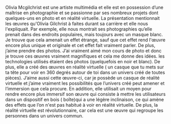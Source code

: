 Olivia Mcgilchrist est une artiste multimédia et elle est en possession d’une maîtrise en photographie et se passionne par ses nombreux projets dont quelques-uns en
photo et en réalité virtuelle. La présentation mentionnait les œuvres qu'Olivia Gilchrist à faites durant sa carrière et elle nous l'expliquait. Par exemple, elle 
nous montrait ses photographies qu’elle prenait dans des endroits populaires, mais toujours avec un masque blanc. Je trouve que cela amenait un effet étrange, sauf 
que cet effet rend l'œuvre encore plus unique et originale et cet effet fait vraiment parler. De plus, j’aime prendre des photos.  J’ai vraiment aimé mon cours de 
photo et donc je trouve ces œuvres vraiment magnifiques et cela me donne des idées. les technologies utilisés étaient des photos (quelquefois en noir et blanc).
De plus, elle a créé des œuvres en réalité virtuelle ( un casque que tu mets sur ta tête pour voir en 360 degrés autour de toi dans un univers créé de toutes pièces).
J’aime aussi cette œuvre-ci, car je possède un casque de réalité virtuelle et j’aime vraiment les possibilités que l’univers créé peut amener et l’immersion que cela
procure. En addition, elle utilisait un moyen pour rendre encore plus immersif son œuvre qui consiste à mettre les utilisateurs dans un dispositif en bois ( boîte)qui
a une légère inclinaison, ce qui amène des effets que l’on n'est pas habitué à voir en réalité virtuelle. De plus, la réalité virtuelle est révolutionnaire, car 
cela est une œuvre qui regroupe les personnes dans un univers commun.
